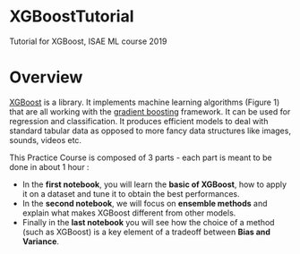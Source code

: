# XGBoostTutorial

Tutorial for XGBoost, ISAE ML course 2019

# Overview

[XGBoost](https://xgboost.readthedocs.io/en/latest/) is a library. 
It implements machine learning algorithms (Figure 1) that are all working with the [gradient boosting](https://en.wikipedia.org/wiki/Gradient_boosting) framework. It can be used for regression and classification. 
It produces efficient models to deal with standard tabular data as opposed to more fancy data structures like images, sounds, videos etc.

This Practice Course is composed of 3 parts - each part is meant to be done in about 1 hour :
* In the **first notebook**, you will learn the **basic of XGBoost**, how to apply it on a dataset and tune it to obtain the best performances.
* In the **second notebook**, we will focus on **ensemble methods** and explain what makes XGBoost different from other models.
* Finally in the **last notebook** you will see how the choice of a method (such as XGBoost) is a key element of a tradeoff between **Bias and Variance**. 
